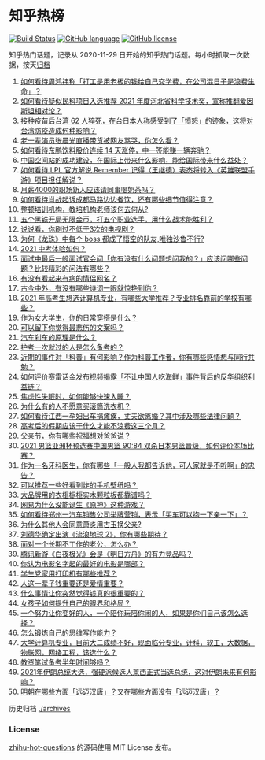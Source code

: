 # 知乎热榜
[![Build Status](https://github.com/ToWeLong/zhihu-hot-questions/workflows/CI/badge.svg)](https://github.com/ToWeLong/zhihu-hot-questions/actions)
[![GitHub language](https://img.shields.io/badge/language-golang-orange.svg)](https://golang.org/)
[![GitHub license](https://img.shields.io/github/license/ToWeLong/zhihu-hot-questions)](https://github.com/ToWeLong/zhihu-hot-questions/blob/main/LICENSE)

知乎热门话题，记录从 2020-11-29 日开始的知乎热门话题。每小时抓取一次数据，按天[归档](./archives)

<!-- BEGIN -->

1. [如何看待周鸿祎称「打工是用老板的钱给自己交学费，在公司混日子是浪费生命」？](https://www.zhihu.com/question/465936066)
1. [如何看待疑似民科项目入选推荐 2021 年度河北省科学技术奖，宣称推翻爱因斯坦相对论？](https://www.zhihu.com/question/465966475)
1. [接种疫苗后台湾 62 人猝死，在台日本人称感受到了「愤怒」的迹象，这将对台湾防疫造成何种影响？](https://www.zhihu.com/question/466110239)
1. [老一辈演员张晨光直播带货被网友骂哭，你怎么看？](https://www.zhihu.com/question/465922667)
1. [如何看待东鹏饮料股价连续 14 天涨停，中一签能赚一辆奔驰？](https://www.zhihu.com/question/465492977)
1. [中国空间站的成功建设，在国际上带来什么影响，能给国际带来什么益处？](https://www.zhihu.com/question/465703732)
1. [如何看待 LPL 官方解说 Remember 记得（王继德）表态将转入《英雄联盟手游》项目担任解说？](https://www.zhihu.com/question/465610838)
1. [月薪4000的职场新人应该请同事喝奶茶吗？](https://www.zhihu.com/question/466090577)
1. [如何看待肖战起诉成都马路边边餐饮，还有哪些细节值得注意？](https://www.zhihu.com/question/465777508)
1. [整顿培训机构，教培机构老师该何去何从?](https://www.zhihu.com/question/463008808)
1. [五个黑铁开局无限金币，打五个职业选手，用什么战术能胜利？](https://www.zhihu.com/question/460139174)
1. [说说看，你刷过不低于3次的电视剧？](https://www.zhihu.com/question/457564696)
1. [为何《龙珠》中每个 boss 都成了悟空的队友,唯独沙鲁不行?](https://www.zhihu.com/question/464605306)
1. [2021 中考体验如何？](https://www.zhihu.com/question/463592456)
1. [面试中最后一般面试官会问「你有没有什么问题想问我的？」应该问哪些问题？比较精彩的问法有哪些？](https://www.zhihu.com/question/21559274)
1. [有没有看起来有病的情侣网名？](https://www.zhihu.com/question/460193137)
1. [古今中外，有没有哪些诗词一眼就惊艳到你？](https://www.zhihu.com/question/465337346)
1. [2021 年高考生想选计算机专业，有哪些大学推荐？专业排名靠前的学校有哪些？](https://www.zhihu.com/question/459989965)
1. [作为女大学生，你的日常穿搭是什么？](https://www.zhihu.com/question/317964300)
1. [可以留下你觉得最悲伤的文案吗？](https://www.zhihu.com/question/462309130)
1. [汽车刹车的原理是什么？](https://www.zhihu.com/question/23704461)
1. [护考一次就过的人是怎么备考的？](https://www.zhihu.com/question/462889007)
1. [近期的事件对「科普」有何影响？作为科普工作者，你有哪些感悟想与同行共勉？](https://www.zhihu.com/question/466136091)
1. [如何评价赛雷话金发布视频揭露「不让中国人吃海鲜」事件背后的反华组织利益链？](https://www.zhihu.com/question/465827983)
1. [焦虑性失眠时，如何能够快速入睡？](https://www.zhihu.com/question/380959121)
1. [为什么有的人不愿意买滚筒洗衣机？](https://www.zhihu.com/question/393287010)
1. [如何看待江西一孕妇出车祸瘫痪，丈夫欲离婚？其中涉及哪些法律问题？](https://www.zhihu.com/question/465900205)
1. [高考后的假期应该干什么才能不浪费这三个月？](https://www.zhihu.com/question/464123456)
1. [父亲节，你有哪些祝福想对爸爸说？](https://www.zhihu.com/question/464551221)
1. [2021 男篮亚洲杯预选赛中国男篮 90:84 双杀日本男篮晋级，如何评价本场比赛？](https://www.zhihu.com/question/465993602)
1. [作为一名牙科医生，你有哪些「一般人我都告诉他，可人家就是不听啊」的忠告？](https://www.zhihu.com/question/56477060)
1. [可以推荐一些好看到炸的手机壁纸吗？](https://www.zhihu.com/question/382946508)
1. [大品牌用的衣柜橱柜实木颗粒板都靠谱吗？](https://www.zhihu.com/question/271313928)
1. [网易为什么没能诞生《原神》这种游戏？](https://www.zhihu.com/question/462790812)
1. [如何看待郑州一汽车销售公司举牌营销，表示「买车可以抱一下亲一下」？](https://www.zhihu.com/question/465898157)
1. [为什么其他人会同意萧炎用古玉换父亲?](https://www.zhihu.com/question/461293306)
1. [刘德华确定出演《流浪地球 2》，你有哪些期待？](https://www.zhihu.com/question/465932631)
1. [面对一个长期不工作的老公，怎么办？](https://www.zhihu.com/question/403831716)
1. [腾讯新游《白夜极光》会是《明日方舟》的有力竞品吗？](https://www.zhihu.com/question/465575252)
1. [你认为电影名字起的最好的电影是哪部？](https://www.zhihu.com/question/464066501)
1. [学生党家用打印机有哪些推荐？](https://www.zhihu.com/question/265997721)
1. [人这一辈子钱重要还是爱情重要？](https://www.zhihu.com/question/465525426)
1. [什么事情让你突然觉得钱真的很重要的？](https://www.zhihu.com/question/462698824)
1. [女孩子如何提升自己的眼界和格局？](https://www.zhihu.com/question/443769667)
1. [一个努力让你变好的人，一个陪你玩陪你闹的人，如果是你们自己该怎么选择？](https://www.zhihu.com/question/464726557)
1. [怎么锻炼自己的思维写作能力？](https://www.zhihu.com/question/454559985)
1. [大学计算机专业，目前大二成绩不好，现面临分专业，计科，软工，大数据，物联网，网络工程，该选什么？](https://www.zhihu.com/question/461632323)
1. [教资笔试备考半年时间够吗？](https://www.zhihu.com/question/460126171)
1. [2021年伊朗总统大选，强硬派候选人莱西正式当选总统，这对伊朗未来有何影响？](https://www.zhihu.com/question/465948308)
1. [明朝在哪些方面「远迈汉唐」？又在哪些方面没有「远迈汉唐」？](https://www.zhihu.com/question/333489900)

<!-- END -->

历史归档 [./archives](./archives)


### License
[zhihu-hot-questions](https://github.com/towelong/zhihu-hot-questions) 的源码使用 MIT License 发布。
